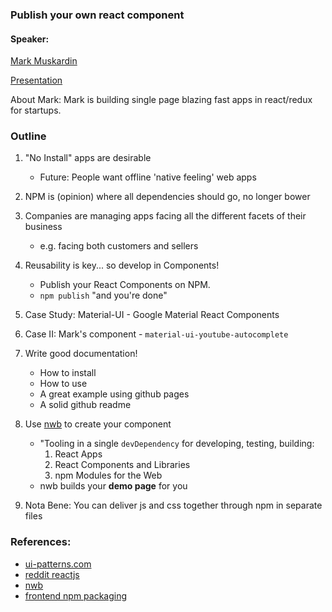 ### Publish your own react component

#### Speaker: 

[Mark Muskardin](http://hackingbeauty.com/about/)

[Presentation](http://hackingbeauty.com/reactbook/)

About Mark: Mark is building single page blazing fast apps in react/redux for startups.


### Outline

1. "No Install" apps are desirable
    - Future: People want offline 'native feeling' web apps 

2. NPM is (opinion) where all dependencies should go, no longer bower

3. Companies are managing apps facing all the different facets of their business
    - e.g. facing both customers and sellers

4. Reusability is key... so develop in Components!
    - Publish your React Components on NPM.
    - `npm publish` "and you're done"

5. Case Study: Material-UI - Google Material React Components

6. Case II: Mark's component - `material-ui-youtube-autocomplete`

7. Write good documentation!
    - How to install
    - How to use
    - A great example using github pages
    - A solid github readme

8. Use [nwb](https://github.com/insin/nwb) to create your component
    - "Tooling in a single `devDependency` for developing, testing, building:
        1. React Apps
        2. React Components and Libraries
        3. npm Modules for the Web
    - nwb builds your __demo page__ for you

9. Nota Bene: You can deliver js and css together through npm in separate files


### References:

- [ui-patterns.com](http://ui-pattens.com)
- [reddit reactjs](https://www.reddit.com/r/reactjs)
- [nwb](https://github.com/insin/nwb)
- [frontend npm packaging](http://blog.npmjs.org/post/101775448305/npm-and-front-end-packaging)

